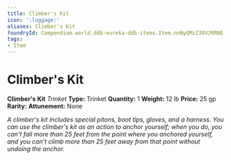 ```yaml
---
title: Climber's Kit
icon: ':luggage:'
aliases: Climber's Kit
foundryId: Compendium.world.ddb-eureka-ddb-items.Item.nnNyQMzI3OVJRRNE
tags:
- Item
---
```


# Climber's Kit

**Climber's Kit**
_Trinket_
**Type:** Trinket
**Quantity:** 1
**Weight:** 12 lb
**Price:** 25 gp
**Rarity:** 
**Attunement:** None

*A climber's kit includes special pitons, boot tips, gloves, and a harness. You can use the climber's kit as an action to anchor yourself; when you do, you can't fall more than 25 feet from the point where you anchored yourself, and you can't climb more than 25 feet away from that point without undoing the anchor.*